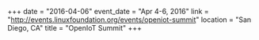 +++
date = "2016-04-06"
event_date = "Apr 4-6, 2016"
link = "http://events.linuxfoundation.org/events/openiot-summit"
location = "San Diego, CA"
title = "OpenIoT Summit"
+++

